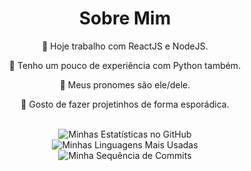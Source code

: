 <div align="center">
  <h1>Sobre Mim</h1>
  <p>🔹 Hoje trabalho com ReactJS e NodeJS.</p>
  <p>🔹 Tenho um pouco de experiência com Python também.</p>
  <p>🔹 Meus pronomes são ele/dele.</p>
  <p>🔹 Gosto de fazer projetinhos de forma esporádica.</p>

  <br>
  
  <img src="https://github-readme-stats.vercel.app/api?username=veniciusgomes&show_icons=true&theme=tokyonight" alt="Minhas Estatísticas no GitHub" />
  
  <br>
  
  <img src="https://github-readme-stats.vercel.app/api/top-langs/?username=veniciusgomes&layout=compact&theme=tokyonight" alt="Minhas Linguagens Mais Usadas" />

  <br>

  <img src="https://streak-stats.demolab.com/?user=veniciusgomes&theme=tokyonight" alt="Minha Sequência de Commits" />

  <br>
</div>
